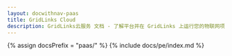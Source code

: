 ```yaml
---
layout: docwithnav-paas
title: GridLinks Cloud
description: GridLinks云服务 文档 - 了解平台并在 GridLinks 上运行您的物联网项目
---
```


{% assign docsPrefix = "paas/" %}
{% include docs/pe/index.md %}